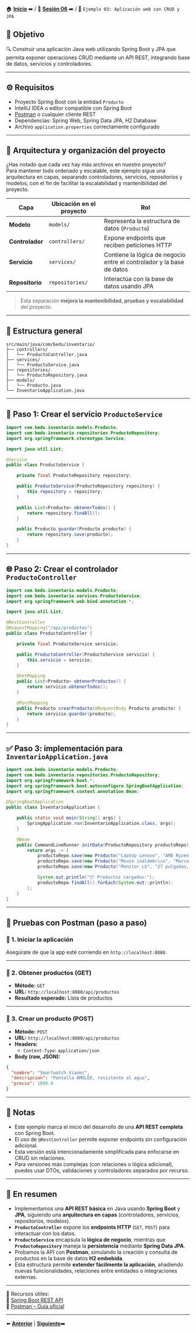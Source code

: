 🏠 [**Inicio**](../../Readme.md) ➡️ / 📖 [**Sesión 06**](../Readme.md) ➡️ / 📝 `Ejemplo 03: Aplicación web con CRUD y JPA`

## 🎯 Objetivo

🔍 Construir una aplicación Java web utilizando Spring Boot y JPA que permita exponer operaciones CRUD mediante un API REST, integrando base de datos, servicios y controladores.

---

## ⚙️ Requisitos

- Proyecto Spring Boot con la entidad `Producto`  
- IntelliJ IDEA o editor compatible con Spring Boot  
- [Postman](https://www.postman.com/downloads/) o cualquier cliente REST  
- Dependencias: Spring Web, Spring Data JPA, H2 Database  
- Archivo `application.properties` correctamente configurado  

---

## 🧱 Arquitectura y organización del proyecto

¿Has notado que cada vez hay más archivos en nuestro proyecto?  
Para mantener todo ordenado y escalable, este ejemplo sigue una arquitectura en capas, separando controladores, servicios, repositorios y modelos, con el fin de facilitar la escalabilidad y mantenibilidad del proyecto.

| Capa         | Ubicación en el proyecto            | Rol |
|--------------|-------------------------------------|-----|
| **Modelo**   | `models/`                           | Representa la estructura de datos (`Producto`) |
| **Controlador** | `controllers/`                   | Expone endpoints que reciben peticiones HTTP |
| **Servicio** | `services/`                          | Contiene la lógica de negocio entre el controlador y la base de datos |
| **Repositorio** | `repositories/`                  | Interactúa con la base de datos usando JPA |

> Esta separación **mejora la mantenibilidad, pruebas y escalabilidad** del proyecto.

---

## 📁 Estructura general

```
src/main/java/com/bedu/inventario/
├── controllers/
│   └── ProductoController.java
├── services/
│   └── ProductoService.java
├── repositories/
│   └── ProductoRepository.java
├── models/
│   └── Producto.java
└── InventarioApplication.java
```

---

## 🧱 Paso 1: Crear el servicio `ProductoService`

```java
import com.bedu.inventario.models.Producto;
import com.bedu.inventario.repositories.ProductoRepository;
import org.springframework.stereotype.Service;

import java.util.List;

@Service
public class ProductoService {

    private final ProductoRepository repository;

    public ProductoService(ProductoRepository repository) {
        this.repository = repository;
    }

    public List<Producto> obtenerTodos() {
        return repository.findAll();
    }

    public Producto guardar(Producto producto) {
        return repository.save(producto);
    }
}
```

---

## 🌐 Paso 2: Crear el controlador `ProductoController`

```java
import com.bedu.inventario.models.Producto;
import com.bedu.inventario.services.ProductoService;
import org.springframework.web.bind.annotation.*;

import java.util.List;

@RestController
@RequestMapping("/api/productos")
public class ProductoController {

    private final ProductoService servicio;

    public ProductoController(ProductoService servicio) {
        this.servicio = servicio;
    }

    @GetMapping
    public List<Producto> obtenerProductos() {
        return servicio.obtenerTodos();
    }

    @PostMapping
    public Producto crearProducto(@RequestBody Producto producto) {
        return servicio.guardar(producto);
    }
}
```

---

## ✅ Paso 3: implementación para `InventarioApplication.java`

```java
import com.bedu.inventario.models.Producto;
import com.bedu.inventario.repositories.ProductoRepository;
import org.springframework.boot.*;
import org.springframework.boot.autoconfigure.SpringBootApplication;
import org.springframework.context.annotation.Bean;

@SpringBootApplication
public class InventarioApplication {

    public static void main(String[] args) {
        SpringApplication.run(InventarioApplication.class, args);
    }

    @Bean
    public CommandLineRunner initData(ProductoRepository productoRepo) {
        return args -> {
            productoRepo.save(new Producto("Laptop Lenovo", "AMD Ryzen 7, 16GB RAM", 18500.0));
            productoRepo.save(new Producto("Mouse inalámbrico", "Marca Logitech, sensor óptico", 350.0));
            productoRepo.save(new Producto("Monitor LG", "27 pulgadas, Full HD", 4300.0));

            System.out.println("📦 Productos cargados:");
            productoRepo.findAll().forEach(System.out::println);
        };
    }
}
```

---

## 🧪 Pruebas con Postman (paso a paso)

### 🔹 1. Iniciar la aplicación

Asegúrate de que la app esté corriendo en `http://localhost:8080`.

---

### 🔹 2. Obtener productos (GET)

- **Método:** `GET`  
- **URL:** `http://localhost:8080/api/productos`  
- **Resultado esperado:** Lista de productos

---

### 🔹 3. Crear un producto (POST)

- **Método:** `POST`  
- **URL:** `http://localhost:8080/api/productos`  
- **Headers:**  
  - `Content-Type`: `application/json`  
- **Body (raw, JSON):**

```json
{
  "nombre": "Smartwatch Xiaomi",
  "descripcion": "Pantalla AMOLED, resistente al agua",
  "precio": 1800.0
}
```

---

## 🧠 Notas

- Este ejemplo marca el inicio del desarrollo de una **API REST completa** con Spring Boot.
- El uso de `@RestController` permite exponer endpoints sin configuración adicional.
- Esta versión está intencionadamente simplificada para enfocarse en CRUD sin relaciones.
- Para versiones más complejas (con relaciones o lógica adicional), puedes usar DTOs, validaciones y controladores separados por recurso.

---

## 📝 En resumen

- Implementamos una **API REST básica** en Java usando **Spring Boot** y **JPA**, siguiendo una **arquitectura en capas** (controladores, servicios, repositorios, modelos).
- **`ProductoController`** expone los **endpoints HTTP** (`GET`, `POST`) para interactuar con los datos.
- **`ProductoService`** encapsula la **lógica de negocio**, mientras que **`ProductoRepository`** maneja la **persistencia** mediante **Spring Data JPA**.
- Probamos la API con **Postman**, simulando la creación y consulta de productos en la base de datos **H2 embebida**.
- Esta estructura permite **extender fácilmente la aplicación**, añadiendo nuevas funcionalidades, relaciones entre entidades o integraciones externas.

---

📘 Recursos útiles:  
🔗 [Spring Boot REST API](https://spring.io/guides/gs/rest-service)  
🔗 [Postman – Guía oficial](https://learning.postman.com/docs/getting-started/introduction/)

---

⬅️ [**Anterior**](../Reto-02/Readme.md) | [**Siguiente**](../../Sesion-07/Readme.md)➡️  